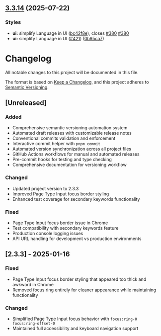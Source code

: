 ## [3.3.14](https://github.com/die-Manufaktur/AI-SEO-Copilot-for-Webflow/compare/v3.3.13...v3.3.14) (2025-07-22)

### Styles

* **ui:** simplify Language in UI ([bc42f8e](https://github.com/die-Manufaktur/AI-SEO-Copilot-for-Webflow/commit/bc42f8e2479ce5d0ba094b5e88ba9681f01aeb56)), closes [#380](https://github.com/die-Manufaktur/AI-SEO-Copilot-for-Webflow/issues/380) [#380](https://github.com/die-Manufaktur/AI-SEO-Copilot-for-Webflow/issues/380)
* **ui:** simplify Language in UI ([#421](https://github.com/die-Manufaktur/AI-SEO-Copilot-for-Webflow/issues/421)) ([0b95ca7](https://github.com/die-Manufaktur/AI-SEO-Copilot-for-Webflow/commit/0b95ca7c12aad7bc0253555dd94964e96c9bc5b1))

# Changelog

All notable changes to this project will be documented in this file.

The format is based on [Keep a Changelog](https://keepachangelog.com/en/1.0.0/),
and this project adheres to [Semantic Versioning](https://semver.org/spec/v2.0.0.html).

## [Unreleased]

### Added
- Comprehensive semantic versioning automation system
- Automated draft releases with customizable release notes
- Conventional commits validation and enforcement
- Interactive commit helper with `pnpm commit`
- Automated version synchronization across all project files
- GitHub Actions workflows for manual and automated releases
- Pre-commit hooks for testing and type checking
- Comprehensive documentation for versioning workflow

### Changed
- Updated project version to 2.3.3
- Improved Page Type Input focus border styling
- Enhanced test coverage for secondary keywords functionality

### Fixed
- Page Type Input focus border issue in Chrome
- Test compatibility with secondary keywords feature
- Production console logging issues
- API URL handling for development vs production environments

## [2.3.3] - 2025-01-16

### Fixed
- Page Type Input focus border styling that appeared too thick and awkward in Chrome
- Removed focus ring entirely for cleaner appearance while maintaining functionality

### Changed
- Simplified Page Type Input focus behavior with `focus:ring-0 focus:ring-offset-0`
- Maintained full accessibility and keyboard navigation support
